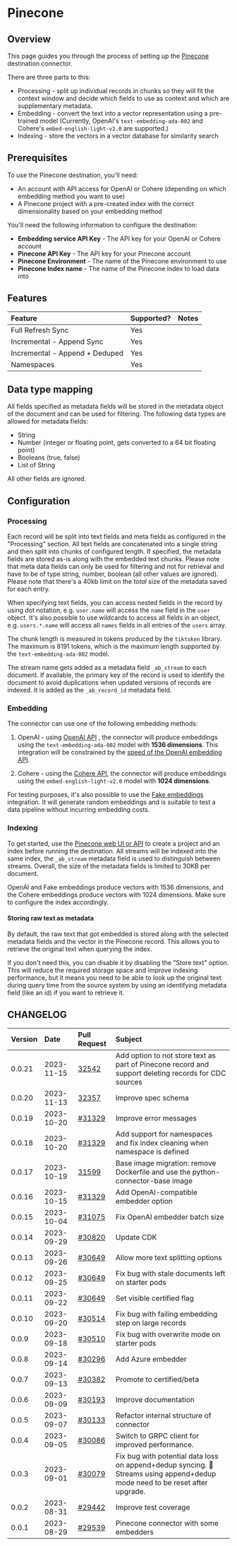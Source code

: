 # Pinecone

## Overview

This page guides you through the process of setting up the [Pinecone](https://pinecone.io/) destination connector.

There are three parts to this:
* Processing - split up individual records in chunks so they will fit the context window and decide which fields to use as context and which are supplementary metadata.
* Embedding - convert the text into a vector representation using a pre-trained model (Currently, OpenAI's `text-embedding-ada-002` and Cohere's `embed-english-light-v2.0` are supported.)
* Indexing - store the vectors in a vector database for similarity search

## Prerequisites

To use the Pinecone destination, you'll need:

- An account with API access for OpenAI or Cohere (depending on which embedding method you want to use)
- A Pinecone project with a pre-created index with the correct dimensionality based on your embedding method

You'll need the following information to configure the destination:

- **Embedding service API Key** - The API key for your OpenAI or Cohere account
- **Pinecone API Key** - The API key for your Pinecone account
- **Pinecone Environment** - The name of the Pinecone environment to use
- **Pinecone Index name** - The name of the Pinecone index to load data into

## Features

| Feature                        | Supported?           | Notes |
| :----------------------------- | :------------------- | :---- |
| Full Refresh Sync              | Yes                  |       |
| Incremental - Append Sync      | Yes                  |       |
| Incremental - Append + Deduped | Yes                  |  |
| Namespaces                     | Yes                   |       |

## Data type mapping

All fields specified as metadata fields will be stored in the metadata object of the document and can be used for filtering. The following data types are allowed for metadata fields:
* String
* Number (integer or floating point, gets converted to a 64 bit floating point)
* Booleans (true, false)
* List of String

All other fields are ignored.

## Configuration

### Processing

Each record will be split into text fields and meta fields as configured in the "Processing" section. All text fields are concatenated into a single string and then split into chunks of configured length. If specified, the metadata fields are stored as-is along with the embedded text chunks. Please note that meta data fields can only be used for filtering and not for retrieval and have to be of type string, number, boolean (all other values are ignored). Please note that there's a 40kb limit on the _total_ size of the metadata saved for each entry.

When specifying text fields, you can access nested fields in the record by using dot notation, e.g. `user.name` will access the `name` field in the `user` object. It's also possible to use wildcards to access all fields in an object, e.g. `users.*.name` will access all `names` fields in all entries of the `users` array.

The chunk length is measured in tokens produced by the `tiktoken` library. The maximum is 8191 tokens, which is the maximum length supported by the `text-embedding-ada-002` model.

The stream name gets added as a metadata field `_ab_stream` to each document. If available, the primary key of the record is used to identify the document to avoid duplications when updated versions of records are indexed. It is added as the `_ab_record_id` metadata field.

### Embedding

The connector can use one of the following embedding methods:

1. OpenAI - using [OpenAI API](https://beta.openai.com/docs/api-reference/text-embedding) , the connector will produce embeddings using the `text-embedding-ada-002` model with **1536 dimensions**. This integration will be constrained by the [speed of the OpenAI embedding API](https://platform.openai.com/docs/guides/rate-limits/overview).

2. Cohere - using the [Cohere API](https://docs.cohere.com/reference/embed), the connector will produce embeddings using the `embed-english-light-v2.0` model with **1024 dimensions**. 

For testing purposes, it's also possible to use the [Fake embeddings](https://python.langchain.com/docs/modules/data_connection/text_embedding/integrations/fake) integration. It will generate random embeddings and is suitable to test a data pipeline without incurring embedding costs.

### Indexing

To get started, use the [Pinecone web UI or API](https://docs.pinecone.io/docs/quickstart) to create a project and an index before running the destination. All streams will be indexed into the same index, the `_ab_stream` metadata field is used to distinguish between streams. Overall, the size of the metadata fields is limited to 30KB per document. 

OpenAI and Fake embeddings produce vectors with 1536 dimensions, and the Cohere embeddings produce vectors with 1024 dimensions. Make sure to configure the index accordingly.

#### Storing raw text as metadata

<FieldAnchor field="indexing.store_text">
By default, the raw text that got embedded is stored along with the selected metadata fields and the vector in the Pinecone record. This allows you to retrieve the original text when querying the index.

If you don't need this, you can disable it by disabling the "Store text" option. This will reduce the required storage space and improve indexing performance, but it means you need to be able to look up the original text during query time from the source system by using an identifying metadata field (like an id) if you want to retrieve it.
</FieldAnchor>

## CHANGELOG

| Version | Date       | Pull Request                                                  | Subject                                                                                                                                              |
|:--------| :--------- |:--------------------------------------------------------------|:-----------------------------------------------------------------------------------------------------------------------------------------------------|
| 0.0.21 | 2023-11-15 | [32542](https://github.com/airbytehq/airbyte/pull/32542) | Add option to not store text as part of Pinecone record and support deleting records for CDC sources |
| 0.0.20 | 2023-11-13 | [32357](https://github.com/airbytehq/airbyte/pull/32357) | Improve spec schema |
| 0.0.19   | 2023-10-20 | [#31329](https://github.com/airbytehq/airbyte/pull/31373) | Improve error messages |
| 0.0.18   | 2023-10-20 | [#31329](https://github.com/airbytehq/airbyte/pull/31373) | Add support for namespaces and fix index cleaning when namespace is defined |
| 0.0.17 | 2023-10-19 | [31599](https://github.com/airbytehq/airbyte/pull/31599) | Base image migration: remove Dockerfile and use the python-connector-base image |
| 0.0.16   | 2023-10-15 | [#31329](https://github.com/airbytehq/airbyte/pull/31329) | Add OpenAI-compatible embedder option |
| 0.0.15   | 2023-10-04 | [#31075](https://github.com/airbytehq/airbyte/pull/31075) | Fix OpenAI embedder batch size |
| 0.0.14   | 2023-09-29 | [#30820](https://github.com/airbytehq/airbyte/pull/30820)     | Update CDK | 
| 0.0.13   | 2023-09-26 | [#30649](https://github.com/airbytehq/airbyte/pull/30649)     | Allow more text splitting options | 
| 0.0.12   | 2023-09-25 | [#30649](https://github.com/airbytehq/airbyte/pull/30649)     | Fix bug with stale documents left on starter pods | 
| 0.0.11   | 2023-09-22 | [#30649](https://github.com/airbytehq/airbyte/pull/30649)     | Set visible certified flag | 
| 0.0.10   | 2023-09-20 | [#30514](https://github.com/airbytehq/airbyte/pull/30514)     | Fix bug with failing embedding step on large records | 
| 0.0.9   | 2023-09-18 | [#30510](https://github.com/airbytehq/airbyte/pull/30510)     | Fix bug with overwrite mode on starter pods | 
| 0.0.8   | 2023-09-14 | [#30296](https://github.com/airbytehq/airbyte/pull/30296)     | Add Azure embedder | 
| 0.0.7   | 2023-09-13 | [#30382](https://github.com/airbytehq/airbyte/pull/30382)     | Promote to certified/beta | 
| 0.0.6   | 2023-09-09 | [#30193](https://github.com/airbytehq/airbyte/pull/30193)     | Improve documentation | 
| 0.0.5   | 2023-09-07 | [#30133](https://github.com/airbytehq/airbyte/pull/30133)     | Refactor internal structure of connector  | 
| 0.0.4   | 2023-09-05 | [#30086](https://github.com/airbytehq/airbyte/pull/30079)     | Switch to GRPC client for improved performance.  | 
| 0.0.3   | 2023-09-01 | [#30079](https://github.com/airbytehq/airbyte/pull/30079)     | Fix bug with potential data loss on append+dedup syncing. 🚨 Streams using append+dedup mode need to be reset after upgrade.  | 
| 0.0.2   | 2023-08-31 | [#29442](https://github.com/airbytehq/airbyte/pull/29946)     | Improve test coverage  | 
| 0.0.1   | 2023-08-29 | [#29539](https://github.com/airbytehq/airbyte/pull/29539)     | Pinecone connector with some embedders  | 